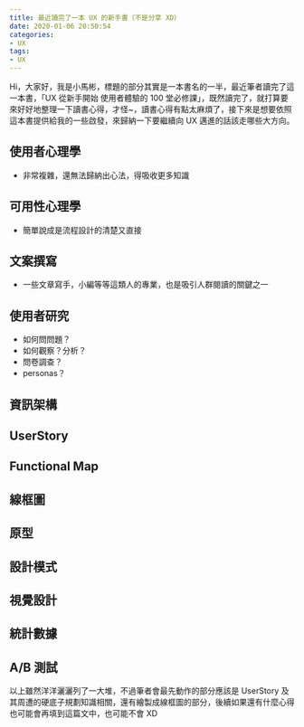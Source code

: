 ```yaml
---
title: 最近讀完了一本 UX 的新手書（不是分享 XD）
date: 2020-01-06 20:50:54
categories:
- UX
tags:
- UX
---
```


Hi，大家好，我是小馬彬，標題的部分其實是一本書名的一半，最近筆者讀完了這一本書，「UX 從新手開始 使用者體驗的 100 堂必修課」，既然讀完了，就打算要來好好地整理一下讀書心得，才怪~，讀書心得有點太麻煩了，接下來是想要依照這本書提供給我的一些啟發，來歸納一下要繼續向 UX 邁進的話該走哪些大方向。

## 使用者心理學

* 非常複雜，還無法歸納出心法，得吸收更多知識

## 可用性心理學

* 簡單說成是流程設計的清楚又直接

## 文案撰寫

* 一些文章寫手，小編等等這類人的專業，也是吸引人群閱讀的關鍵之一

## 使用者研究

* 如何問問題？
* 如何觀察？分析？
* 問卷調查？
* personas？

## 資訊架構

## UserStory

## Functional Map

## 線框圖

## 原型

## 設計模式

## 視覺設計

## 統計數據

## A/B 測試

以上雖然洋洋灑灑列了一大堆，不過筆者會最先動作的部分應該是 UserStory  及其周遭的硬底子規劃知識相關，還有繪製成線框圖的部分，後續如果還有什麼心得也可能會再填到這篇文中，也可能不會 XD
